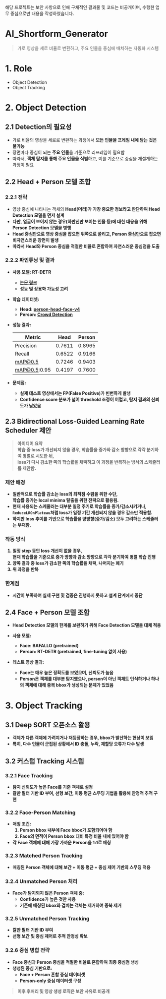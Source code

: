해당 프로젝트는 보안 사항으로 인해 구체적인 결과물 및 코드는 비공개이며, 수행한 업무 중심으로만 내용을 작성하였습니다.

# AI_Shortform_Generator

> 가로 영상을 세로 비율로 변환하고, 주요 인물을 중심에 배치하는 자동화 시스템


# 1. Role  
- Object Detection  
- Object Tracking  


# 2. Object Detection

## 2.1 Detection의 필요성

- 가로 비율의 영상을 세로로 변환하는 과정에서 **모든 인물을 프레임 내에 담는 것은 불가능**
- 장면마다 중심이 되는 **주요 인물**을 기준으로 리프레임이 필요함
- 따라서, **객체 탐지를 통해 주요 인물을 식별**하고, 이를 기준으로 중심을 재설계하는 과정이 필요


## 2.2 Head + Person 모델 조합

### 2.2.1 전략

- 영상 중심에 나타나는 객체의 <b>Head(머리)<b>가 가장 중요한 정보라고 판단하여 **Head Detection 모델**을 먼저 설계
- 다만, 얼굴이 보이지 않는 경우(하반신만 보이는 인물 등)에 대한 대응을 위해 **Person Detection 모델**을 병행
- Head 중심만으로 영상 중심을 잡으면 위쪽으로 쏠리고, Person 중심만으로 잡으면 비자연스러운 장면이 발생
- 따라서 **Head와 Person 중심을 적절한 비율로 혼합하여 자연스러운 중심점**을 도출

### 2.2.2 파인튜닝 및 결과

- 사용 모델: **RT-DETR**
  - [논문 링크](https://arxiv.org/pdf/2411.18164)
  - 성능 및 상용화 가능성 고려

- 학습 데이터셋:
  - Head: [person-head-face-v4](https://universe.roboflow.com/dohien-rzu9v/person-head-face-v4)
  - Person: [Crowd Detection](https://universe.roboflow.com/ricky-sambora/crowd-detection-7suou)

- 성능 결과:

  | Metric        | Head     | Person   |
  |---------------|----------|----------|
  | Precision     | 0.7611   | 0.8965   |
  | Recall        | 0.6522   | 0.9166   |
  | mAP@0.5       | 0.7246   | 0.9403   |
  | mAP@0.5:0.95  | 0.4197   | 0.7600   |

- 문제점:
  - 실제 테스트 영상에서는 FP(False Positive)가 빈번하게 발생
  - Confidence score 분포가 넓어 threshold 조정이 어렵고, 탐지 결과의 신뢰도가 낮았음


## 2.3 Bidirectional Loss-Guided Learning Rate Scheduler 제안

> **아이디어 요약**  
> 학습 중 loss가 개선되지 않을 경우, 학습률을 **증가와 감소 방향으로 각각 분기하여 병렬로 시도**한 뒤,  
> **loss가 다시 감소한 쪽의 학습률을 채택**하고 이 과정을 반복하는 방식의 스케줄러를 제안함.

### 제안 배경

- 일반적으로 학습률 감소는 **loss의 최적점 수렴을 위한 수단**,  
  학습률 증가는 **local minima 탈출을 위한 전략**으로 활용됨.
- 현재 사용되는 스케줄러는 대부분 일정 주기로 학습률을 증가/감소시키거나,  
  `ReduceLROnPlateau`처럼 **loss가 일정 기간 개선되지 않을 경우 감소만 적용**함.
- 하지만 **loss 추이를 기반으로 학습률을 양방향(증가/감소) 모두 고려하는 스케줄러는 부재**함.

### 작동 방식

1. 일정 step 동안 loss 개선이 없을 경우,  
   현재 학습률을 기준으로 **증가 방향과 감소 방향으로 각각 분기하여 병렬 학습 진행**
2. 양쪽 결과 중 **loss가 감소한 쪽의 학습률을 채택**, 나머지는 폐기
3. 위 과정을 **반복**

### 한계점

- 시간이 부족하여 실제 구현 및 검증은 진행하지 못하고 **설계 단계에서 중단**

## 2.4 Face + Person 모델 조합

- Head Detection 모델의 한계를 보완하기 위해 **Face Detection 모델을 대체 적용**
- 사용 모델:
  - Face: **BAFALLO** (pretrained)
  - Person: **RT-DETR** (pretrained, fine-tuning 없이 사용)

- 테스트 영상 결과:
  - Face는 매우 높은 정확도를 보였으며, 신뢰도가 높음
  - Person은 객체를 대부분 탐지했으나, person이 아닌 객체도 인식하거나 하나의 객체에 대해 중복 bbox가 생성되는 문제가 있었음


# 3. Object Tracking

## 3.1 Deep SORT 오픈소스 활용

- 객체가 다른 객체에 가려지거나 재등장하는 경우, bbox가 발산하는 현상이 보임
- 특히, 다수 인물이 군집된 상황에서 **ID 충돌, 누락, 재할당 오류**가 다수 발생

## 3.2 커스텀 Tracking 시스템

### 3.2.1 Face Tracking

- 탐지 신뢰도가 높은 Face를 기준 객체로 설정
- **칼만 필터 기반 ID 부여**, **선형 보간**, **이동 평균 스무딩** 기법을 활용해 안정적 추적 구현

### 3.2.2 Face-Person Matching

- 매칭 조건:
  1. Person bbox 내부에 Face bbox가 포함되어야 함
  2. Face의 면적이 Person bbox 대비 특정 비율 내에 있어야 함
- 각 Face 객체에 대해 가장 가까운 Person을 1:1로 매칭

### 3.2.3 Matched Person Tracking

- 매칭된 Person 객체에 대해 **보간 + 이동 평균 + 중심 제어 기반의 스무딩** 적용

### 3.2.4 Unmatched Person 처리

- Face가 탐지되지 않은 Person 객체 중:
  - Confidence가 높은 것만 사용
  - 기존에 매칭된 bbox와 겹치는 객체는 제거하여 중복 제거

### 3.2.5 Unmatched Person Tracking

- 칼만 필터 기반 ID 부여
- 선형 보간 및 중심 제어로 추적 안정성 확보

### 3.2.6 중심 병합 전략

- Face 중심과 Person 중심을 적절한 비율로 혼합하여 최종 중심점 생성
- 생성된 중심 기반으로:
  - **Face + Person 혼합 중심 데이터셋**
  - **Person-only 중심 데이터셋** 구성

> 이후 후처리 및 영상 생성 로직은 보안 사유로 비공개

